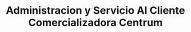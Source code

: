 ---
title: "Administracion y Servicio Al Cliente Comercializadora Centrum"
url: /oaxaca-de-juarez/administracion-y-servicio-al-cliente-comercializadora-centrum/
shop: suplementos nutricionales
---